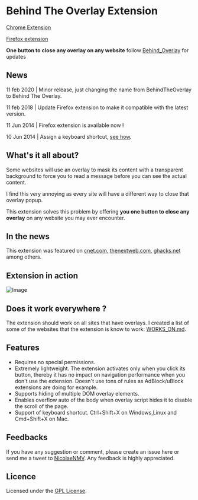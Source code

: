 # Behind The Overlay Extension

[Chrome Extension](https://chrome.google.com/webstore/detail/behindtheoverlay/ljipkdpcjbmhkdjjmbbaggebcednbbme)

[Firefox extension](https://addons.mozilla.org/en-us/firefox/addon/behind_the_overlay/)

**One button to close any overlay on any website** follow [Behind_Overlay](https://twitter.com/Behind_Overlay) for updates

## News

11 feb 2020 | Minor release, just changing the name from BehindTheOverlay to Behind The Overlay.

11 feb 2018 | Update Firefox extension to make it compatible with the latest version.

11 Jun 2014 | Firefox extension is available now !

10 Jun 2014 | Assign a keyboard shortcut, [see how](https://twitter.com/Behind_Overlay/status/476250479706398722).


## What's it all about?

Some websites will use an overlay to mask its content with a transparent background to force you to read a message before you can see the actual content.

I find this very annoying as every site will have a different way to close that overlay popup.

This extension solves this problem by offering **you one button to close any overlay** on any website you may ever encounter.

## In the news

This extension was featured on [cnet.com](https://www.cnet.com/how-to/chrome-extension-provides-easy-button-to-close-overlay-pop-ups/), [thenextweb.com](https://thenextweb.com/apps/2014/06/06/chrome-extension-kills-website-overlay-popups/), [ghacks.net](https://www.ghacks.net/2017/05/25/close-annoying-website-overlays-in-chrome-and-firefox/) among others.

## Extension in action

![Image](http://nicolaenmv.github.io/BehindTheOverlay/use_example_1.gif)

## Does it work everywhere ?

The extension should work on all sites that have overlays. I created a list of some of the websites that the extension is know to work: [WORKS_ON.md](WORKS_ON.md).

## Features

* Requires no special permissions.
* Extremely lightweight. The extension activates only when you click its button, thereby it has no impact on navigation performance when you don't use the extension. Doesn't use tons of rules as AdBlock/uBlock extensions are doing for example.
* Supports hiding of multiple DOM overlay elements.
* Enables overflow auto of the body when overlay script hides it to disable the scroll of the page.
* Support of keyboard shortcut. Ctrl+Shift+X on Windows,Linux and Cmd+Shift+X on Mac.


## Feedbacks
If you have any suggestion or comment, please create an issue here or send me a tweet to [NicolaeNMV](https://twitter.com/NicolaeNMV). Any feedback is highly appreciated.

## Licence
Licensed under the [GPL License](https://www.gnu.org/licenses/gpl-3.0.en.html).
